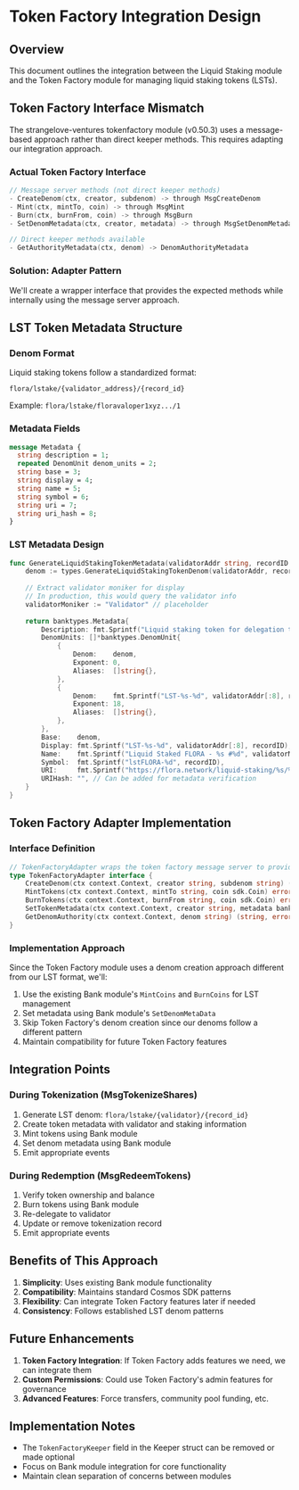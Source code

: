 # Token Factory Integration Design

## Overview

This document outlines the integration between the Liquid Staking module and the Token Factory module for managing liquid staking tokens (LSTs).

## Token Factory Interface Mismatch

The strangelove-ventures tokenfactory module (v0.50.3) uses a message-based approach rather than direct keeper methods. This requires adapting our integration approach.

### Actual Token Factory Interface

```go
// Message server methods (not direct keeper methods)
- CreateDenom(ctx, creator, subdenom) -> through MsgCreateDenom
- Mint(ctx, mintTo, coin) -> through MsgMint
- Burn(ctx, burnFrom, coin) -> through MsgBurn
- SetDenomMetadata(ctx, creator, metadata) -> through MsgSetDenomMetadata

// Direct keeper methods available
- GetAuthorityMetadata(ctx, denom) -> DenomAuthorityMetadata
```

### Solution: Adapter Pattern

We'll create a wrapper interface that provides the expected methods while internally using the message server approach.

## LST Token Metadata Structure

### Denom Format

Liquid staking tokens follow a standardized format:
```
flora/lstake/{validator_address}/{record_id}
```

Example: `flora/lstake/floravaloper1xyz.../1`

### Metadata Fields

```protobuf
message Metadata {
  string description = 1;
  repeated DenomUnit denom_units = 2;
  string base = 3;
  string display = 4;
  string name = 5;
  string symbol = 6;
  string uri = 7;
  string uri_hash = 8;
}
```

### LST Metadata Design

```go
func GenerateLiquidStakingTokenMetadata(validatorAddr string, recordID uint64) banktypes.Metadata {
    denom := types.GenerateLiquidStakingTokenDenom(validatorAddr, recordID)
    
    // Extract validator moniker for display
    // In production, this would query the validator info
    validatorMoniker := "Validator" // placeholder
    
    return banktypes.Metadata{
        Description: fmt.Sprintf("Liquid staking token for delegation to %s", validatorMoniker),
        DenomUnits: []*banktypes.DenomUnit{
            {
                Denom:    denom,
                Exponent: 0,
                Aliases:  []string{},
            },
            {
                Denom:    fmt.Sprintf("LST-%s-%d", validatorAddr[:8], recordID),
                Exponent: 18,
                Aliases:  []string{},
            },
        },
        Base:    denom,
        Display: fmt.Sprintf("LST-%s-%d", validatorAddr[:8], recordID),
        Name:    fmt.Sprintf("Liquid Staked FLORA - %s #%d", validatorMoniker, recordID),
        Symbol:  fmt.Sprintf("lstFLORA-%d", recordID),
        URI:     fmt.Sprintf("https://flora.network/liquid-staking/%s/%d", validatorAddr, recordID),
        URIHash: "", // Can be added for metadata verification
    }
}
```

## Token Factory Adapter Implementation

### Interface Definition

```go
// TokenFactoryAdapter wraps the token factory message server to provide direct methods
type TokenFactoryAdapter interface {
    CreateDenom(ctx context.Context, creator string, subdenom string) (string, error)
    MintTokens(ctx context.Context, mintTo string, coin sdk.Coin) error
    BurnTokens(ctx context.Context, burnFrom string, coin sdk.Coin) error
    SetTokenMetadata(ctx context.Context, creator string, metadata banktypes.Metadata) error
    GetDenomAuthority(ctx context.Context, denom string) (string, error)
}
```

### Implementation Approach

Since the Token Factory module uses a denom creation approach different from our LST format, we'll:

1. Use the existing Bank module's `MintCoins` and `BurnCoins` for LST management
2. Set metadata using Bank module's `SetDenomMetaData`
3. Skip Token Factory's denom creation since our denoms follow a different pattern
4. Maintain compatibility for future Token Factory features

## Integration Points

### During Tokenization (MsgTokenizeShares)

1. Generate LST denom: `flora/lstake/{validator}/{record_id}`
2. Create token metadata with validator and staking information
3. Mint tokens using Bank module
4. Set denom metadata using Bank module
5. Emit appropriate events

### During Redemption (MsgRedeemTokens)

1. Verify token ownership and balance
2. Burn tokens using Bank module
3. Re-delegate to validator
4. Update or remove tokenization record
5. Emit appropriate events

## Benefits of This Approach

1. **Simplicity**: Uses existing Bank module functionality
2. **Compatibility**: Maintains standard Cosmos SDK patterns
3. **Flexibility**: Can integrate Token Factory features later if needed
4. **Consistency**: Follows established LST denom patterns

## Future Enhancements

1. **Token Factory Integration**: If Token Factory adds features we need, we can integrate them
2. **Custom Permissions**: Could use Token Factory's admin features for governance
3. **Advanced Features**: Force transfers, community pool funding, etc.

## Implementation Notes

- The `TokenFactoryKeeper` field in the Keeper struct can be removed or made optional
- Focus on Bank module integration for core functionality
- Maintain clean separation of concerns between modules